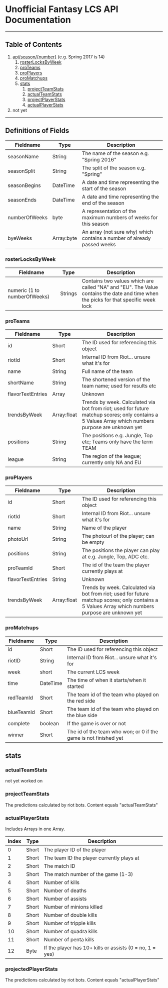 # Unofficial Fantasy LCS API Documentation
---
## Table of Contents
 1. [api/season/{number}](http://fantasy.na.lolesports.com/en-US/api/season/) (e.g. Spring 2017 is 14)
    1. [rosterLocksByWeek](#rosterlocksbyweek)
    2. [proTeams](#proteams)
    3. [proPlayers](#proplayers)
    4. [proMatchups](#promatchups)
    5. [stats](#stats)
        1. [projectTeamStats](#projectteamstats)
        2. [actualTeamStats](#actualteamstats)
        3. [projectPlayerStats](#projectplayerstats)
        4. [actualPlayerStats](#actualplayerstats)
2. not yet
---
## Definitions of Fields
Fieldname|Type|Description
---|---|---
seasonName|String|The name of the season e.g. "Spring 2016"
seasonSplit|String|The split of the season e.g. "Spring"
seasonBegins|DateTime|A date and time representing the start of the season
seasonEnds|DateTime|A date and time representing the end of the season
numberOfWeeks|byte|A representation of the maximum numbers of weeks for this season
byeWeeks|Array:byte|An array (not sure why) which contains a number of already passed weeks
### rosterLocksByWeek
Fieldname|Type|Description
---|---|---
numeric (1 to numberOfWeeks)|Strings|Contains two values which are called "NA" and "EU". The Value contains the date and time when the picks for that specific week lock
### proTeams
Fieldname|Type|Description
---|---|---
id|Short|The ID used for referencing this object
riotId|Short|Internal ID from Riot... unsure what it's for
name|String|Full name of the team
shortName|String|The shortened version of the team name; used for results etc
flavorTextEntries|Array|Unknown
trendsByWeek|Array:float|Trends by week. Calculated via bot from riot; used for future matchup scores; only contains a 5 Values Array which numbers purpose are unknown yet
positions|String|The positions e.g. Jungle, Top etc; Teams only have the term TEAM
league|String|The region of the league; currently only NA and EU
### proPlayers
Fieldname|Type|Description
---|---|---
id|Short|The ID used for referencing this object
riotId|Short|Internal ID from Riot... unsure what it's for
name|String|Name of the player
photoUrl|String|The photourl of the player; can be empty
positions|String|The positions the player can play at e.g. Jungle, Top, ADC etc.
proTeamId|Short|The id of the team the player currently plays at
flavorTextEntries|String|Unknown
trendsByWeek|Array:float|Trends by week. Calculated via bot from riot; used for future matchup scores; only contains a 5 Values Array which numbers purpose are unknown yet
### proMatchups
Fieldname|Type|Description
---|---|---
id|Short|The ID used for referencing this object
riotID|String|Internal ID from Riot... unsure what it's for
week|short|The current LCS week
time|DateTime|The time of when it starts/when it started
redTeamId|Short|The team id of the team who played on the red side
blueTeamId|Short|The team id of the team who played on the blue side
complete|boolean|If the game is over or not
winner|Short|The id of the team who won; or 0 if the game is not finished yet

## stats
### actualTeamStats
not yet worked on
### projectTeamStats
The predictions calculated by riot bots. Content equals "actualTeamStats"
### actualPlayerStats
Includes Arrays in one Array.

Index|Type|Description
---|---|---
0|Short|The player ID of the player
1|Short|The team ID the player currently plays at
2|Short|The match ID
3|Short|The match number of the game (1-3)
4|Short|Number of kills
5|Short|Number of deaths
6|Short|Number of assists
7|Short|Number of minions killed
8|Short|Number of double kills
9|Short|Number of tripple kills
10|Short|Number of quadra kills
11|Short|Number of penta kills
12|Byte|If the player has 10+ kills or assists (0 = no, 1 = yes)
### projectedPlayerStats
The predictions calculated by riot bots. Content equals "actualPlayerStats"
